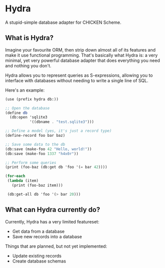 # Hydra

A stupid-simple database adapter for CHICKEN Scheme.

## What is Hydra?

Imagine your favourite ORM, then strip down almost all of its features
and make it use functional programming. That's basically what Hydra is:
a very minimal, yet very powerful database adapter that does everything
you need and nothing you don't.

Hydra allows you to represent queries as S-expressions, allowing you to
interface with databases without needing to write a single line of SQL.

Here's an example:

```scheme
(use (prefix hydra db:))

;; Open the database
(define db
  (db:open 'sqlite3
           '((dbname . "test.sqlite3")))

;; Define a model (yes, it's just a record type)
(define-record foo bar baz)

;; Save some data to the db
(db:save (make-foo 42 "Hello, world!"))
(db:save (make-foo 1337 "h4x0r"))

;; Perform some queries
(print (foo-baz (db:get db 'foo '(= bar 42))))

(for-each
 (lambda (item)
   (print (foo-baz item)))

 (db:get-all db 'foo '(> bar 20)))
```

## What can Hydra currently do?

Currently, Hydra has a very limited featureset:

  - Get data from a database
  - Save new records into a database

Things that are planned, but not yet implemented:

  - Update existing records
  - Create database schemas

